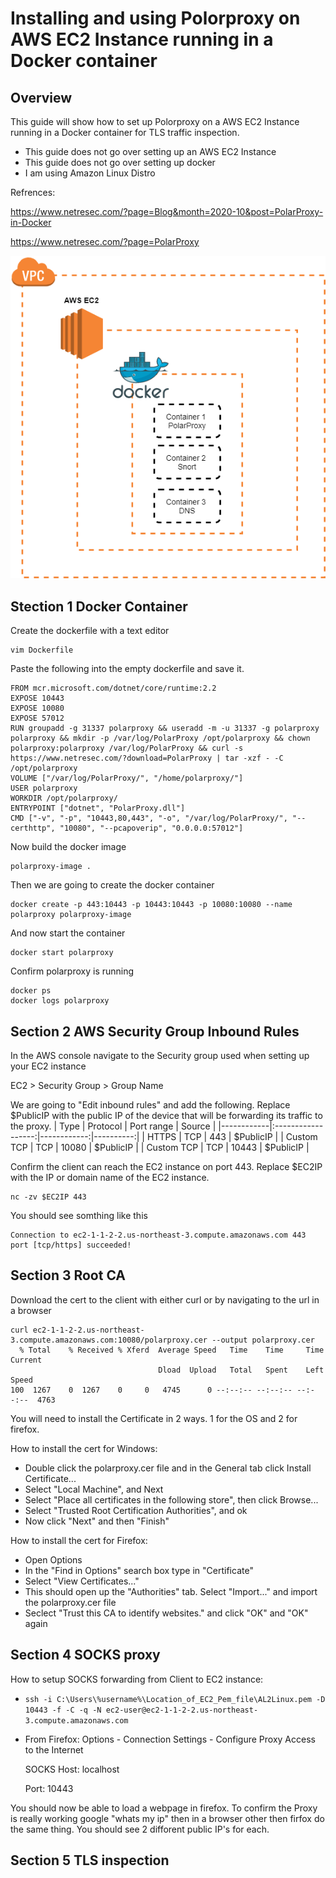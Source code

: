 # Installing and using Polorproxy on AWS EC2 Instance running in a Docker container
## Overview
This guide will show how to set up Polorproxy on a AWS EC2 Instance running in a Docker container for TLS traffic inspection.
* This guide does not go over setting up an AWS EC2 Instance
* This guide does not go over setting up docker
* I am using Amazon Linux Distro 

Refrences: 

https://www.netresec.com/?page=Blog&month=2020-10&post=PolarProxy-in-Docker

https://www.netresec.com/?page=PolarProxy

![AWS Diagram](https://github.com/patclarke/TLS-traffic-decryption/blob/main/Images/AWS_Diagram.png)


## Stection 1 Docker Container
Create the dockerfile with a text editor
```
vim Dockerfile
```
Paste the following into the empty dockerfile and save it.
```
FROM mcr.microsoft.com/dotnet/core/runtime:2.2
EXPOSE 10443
EXPOSE 10080
EXPOSE 57012
RUN groupadd -g 31337 polarproxy && useradd -m -u 31337 -g polarproxy polarproxy && mkdir -p /var/log/PolarProxy /opt/polarproxy && chown polarproxy:polarproxy /var/log/PolarProxy && curl -s https://www.netresec.com/?download=PolarProxy | tar -xzf - -C /opt/polarproxy
VOLUME ["/var/log/PolarProxy/", "/home/polarproxy/"]
USER polarproxy
WORKDIR /opt/polarproxy/
ENTRYPOINT ["dotnet", "PolarProxy.dll"]
CMD ["-v", "-p", "10443,80,443", "-o", "/var/log/PolarProxy/", "--certhttp", "10080", "--pcapoverip", "0.0.0.0:57012"]
```
Now build the docker image 
```
polarproxy-image .
```
Then we are going to create the docker container 
```
docker create -p 443:10443 -p 10443:10443 -p 10080:10080 --name polarproxy polarproxy-image
```
And now start the container 
```
docker start polarproxy
```
Confirm polarproxy is running 
```
docker ps
docker logs polarproxy
```

## Section 2 AWS Security Group Inbound Rules
In the AWS console navigate to the Security group used when setting up your EC2 instance 

EC2 > Security Group > Group Name

We are going to "Edit inbound rules" and add the following. Replace $PublicIP with the public IP of the device that will be forwarding its traffic to the proxy.
| Type       |      Protocol      |  Port range | Source    |
|------------|:------------------:|------------:|----------:|
| HTTPS      |  TCP               | 443         | $PublicIP |
| Custom TCP |  TCP               | 10080       | $PublicIP |
| Custom TCP | TCP                | 10443       | $PublicIP |

Confirm the client can reach the EC2 instance on port 443. Replace $EC2IP with the IP or domain name of the EC2 instance. 
```
nc -zv $EC2IP 443
```
You should see somthing like this
```
Connection to ec2-1-1-2-2.us-northeast-3.compute.amazonaws.com 443 port [tcp/https] succeeded!
```

## Section 3 Root CA 
Download the cert to the client with either curl or by navigating to the url in a browser
```
curl ec2-1-1-2-2.us-northeast-3.compute.amazonaws.com:10080/polarproxy.cer --output polarproxy.cer
  % Total    % Received % Xferd  Average Speed   Time    Time     Time  Current
                                 Dload  Upload   Total   Spent    Left  Speed
100  1267    0  1267    0     0   4745      0 --:--:-- --:--:-- --:--:--  4763
```
You will need to install the Certificate in 2 ways. 1 for the OS and 2 for firefox. 

How to install the cert for Windows:
* Double click the polarproxy.cer file and in the General tab click Install Certificate...
* Select "Local Machine", and Next
* Select "Place all certificates in the following store", then click Browse...
* Select "Trusted Root Certification Authorities", and ok
* Now click "Next" and then "Finish"

How to install the cert for Firefox:
* Open Options
* In the "Find in Options" search box type in "Certificate"
* Select "View Certificates..."
* This should open up  the "Authorities" tab. Select "Import..." and import the polarproxy.cer file
* Seclect "Trust this CA to identify websites." and click "OK" and "OK" again

## Section 4 SOCKS proxy

How to setup SOCKS forwarding from Client to EC2 instance:

* ``` ssh -i C:\Users\%username%\Location_of_EC2_Pem_file\AL2Linux.pem -D 10443 -f -C -q -N ec2-user@ec2-1-1-2-2.us-northeast-3.compute.amazonaws.com ```

* From Firefox: Options - Connection Settings - Configure Proxy Access to the Internet

  SOCKS Host: localhost
  
  Port: 10443

You should now be able to load a webpage in firefox. To confirm the Proxy is really working google "whats my ip" then in a browser other then firfox do the same thing. You should see 2 difforent public IP's for each. 

## Section 5 TLS inspection

